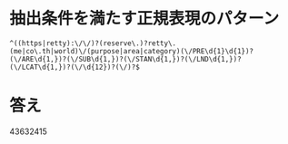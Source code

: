 # 抽出条件を満たす正規表現のパターン

```
^((https|retty):\/\/)?(reserve\.)?retty\.(me|co\.th|world)\/(purpose|area|category)(\/PRE\d{1}\d{1})?(\/ARE\d{1,})?(\/SUB\d{1,})?(\/STAN\d{1,})?(\/LND\d{1,})?(\/LCAT\d{1,})?(\/\d{12})?(\/)?$
```

# 答え

43632415

